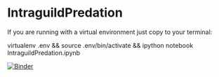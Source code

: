 # IntraguildPredation

If you are running with a virtual environment just copy to your terminal:

virtualenv .env && source .env/bin/activate && ipython notebook IntraguildPredation.ipynb

[![Binder](https://mybinder.org/badge_logo.svg)](https://mybinder.org/v2/gh/Tungdil01/IntraguildPredation/HEAD?filepath=https%3A%2F%2Fgithub.com%2FTungdil01%2FIntraguildPredation%2Fblob%2Fmain%2FIntraguildPredation.ipynb)
